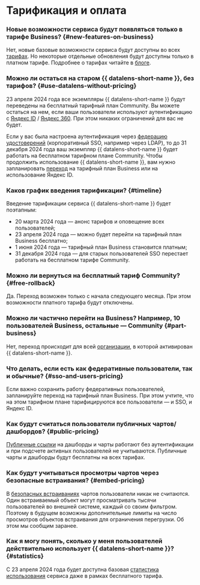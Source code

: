 # Тарификация и оплата

### Новые возможности сервиса будут появляться только в тарифе Business? {#new-features-on-business}

Нет, новые базовые возможности сервиса будут доступны во всех [тарифах](../../datalens/pricing.md). Но некоторые отдельные обновления будут доступны только в платном тарифе. Подробнее о тарифах читайте в [блоге](https://yandex.cloud/ru/blog/posts/2024/03/datalens-tariffs).

### Можно ли остаться на старом {{ datalens-short-name }}, без тарифов? {#use-datalens-without-pricing}

23 апреля 2024 года все экземпляры {{ datalens-short-name }} будут переведены на бесплатный тарифный план Community. Вы можете остаться на нем, если ваши пользователи используют аутентификацию с [Яндекс ID](https://yandex.ru/support/id/index.html) / [Яндекс 360](https://yandex.ru/support/business/index.html). При этом никаких ограничений для вас не будет.

Если у вас была настроена аутентификация через [федерацию удостоверений](../../organization/concepts/add-federation.md) (корпоративный SSO, например через LDAP), то до 31 декабря 2024 года ваш экземпляр {{ datalens-short-name }} будет работать на бесплатном тарифном плане Community. Чтобы продолжить использование {{ datalens-short-name }}, вам нужно запланировать [переход](../../datalens/settings/service-plan.md#change-service-plan) на тарифный план Business или на использование Яндекс ID.

### Каков график введения тарификации? {#timeline}

Введение тарификации сервиса {{ datalens-short-name }} будет поэтапным:

* 20 марта 2024 года — анонс тарифов и оповещение всех пользователей;
* 23 апреля 2024 года — можно будет перейти на тарифный план Business бесплатно;
* 1 июня 2024 года — тарифный план Business становится платным;
* 31 декабря 2024 года — для старых пользователей SSO перестает работать на бесплатном тарифе Community.

### Можно ли вернуться на бесплатный тариф Community? {#free-rollback}

Да. Переход возможен только с начала следующего месяца. При этом возможности платного тарифа будут отключены.

### Можно ли частично перейти на Business? Например, 10 пользователей Business, остальные — Community {#part-business}

Нет, переход происходит для всей [организации](../../datalens/concepts/organizations.md), в которой активирован {{ datalens-short-name }}.

### Что делать, если есть как федеративные пользователи, так и обычные? {#sso-and-users-pricing}

Если важно сохранить работу федеративных пользователей, запланируйте переход на тарифный план Business. При этом учтите, что на этом тарифном плане тарифицируются все пользователи — и SSO, и Яндекс ID.

### Как будут считаться пользователи публичных чартов/дашбордов? {#public-pricing}

[Публичные ссылки](../../datalens/concepts/datalens-public.md) на дашборды и чарты работают без аутентификации и при подсчете активных пользователей не учитываются. Публичные чарты и дашборды будут бесплатны на всех тарифах.

### Как будут учитываться просмотры чартов через безопасные встраивания? {#embed-pricing}

В [безопасных встраиваниях](../../datalens/security/private-embedded-objects.md) чартов пользователи никак не считаются. Один встраиваемый объект могут просматривать тысячи пользователей во внешней системе, каждый со своим фильтром. Поэтому в будущем возможны дополнительные лимиты на число просмотров объектов встраивания для ограничения перегрузки. Об этом мы сообщим заранее.

### Как я могу понять, сколько у меня пользователей действительно использует {{ datalens-short-name }}? {#statistics}

С 23 апреля 2024 года будет доступна базовая [статистика использования](../../datalens/operations/connection/create-usage-tracking.md) сервиса даже в рамках бесплатного тарифа.
